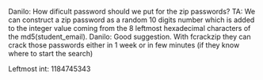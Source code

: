 Danilo: How dificult password should we put for the zip passwords?
TA: We can construct a zip password as a random 10 digits number which is added to the integer value coming from the 8 leftmost hexadecimal characters of the md5(student_email).
Danilo: Good suggestion. With fcrackzip they can crack those passwords either in 1 week or in few minutes (if they know where to start the search)

Leftmost int:
1184745343

